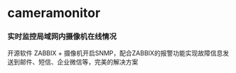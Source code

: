 # cameramonitor
### 实时监控局域网内摄像机在线情况<br>
开源软件 ZABBIX + 摄像机开启SNMP，配合ZABBIX的报警功能实现故障信息发送到邮件、短信、企业微信等，完美的解决方案
